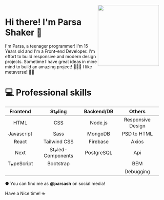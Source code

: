 <img align='right' src="https://c.tenor.com/y2JXkY1pXkwAAAAS/cat-computer.gif" width="200">

# Hi there! I'm Parsa Shaker 👋

I'm Parsa, a teenager programmer!
I'm 15 Years old and I'm a Front-end Developer. I'm effort to build responsive and modern design projects. Sometime I have great ideas in mine mind to build an amazing project! 👨🏻‍💻
I like metaverse! 🚀🚀

# 💻 Professional skills

| Frontend       | St𝓎ling     | Backend/DB | Others |
| :-------------: |:-----------:|:-----:|:-----:|
| HTML        | CSS | Node.js | Responsive Design |
| Javascript  | Sass |   MongoDB | PSD to HTML |
| React       | Tailwind CSS | Firebase | Axios |
| Next        | St𝓎led-Components | PostgreSQL | Api |
| T𝓎peScript  | Bootstrap |   | BEM |
| | | |  Debugging |

● You can find me as <strong>@parsash</strong> on social media!

Have a Nice time! ☕
